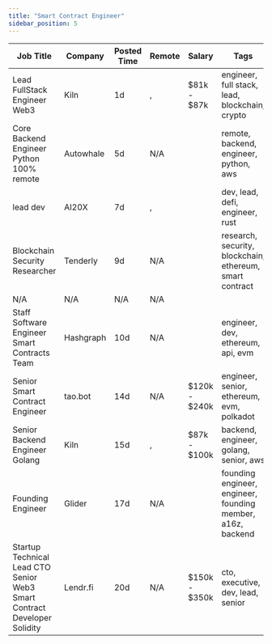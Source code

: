 ```yaml
---
title: "Smart Contract Engineer"
sidebar_position: 5
---
```


| Job Title | Company | Posted Time | Remote | Salary | Tags | Apply Link |
|-----------|---------|-------------|--------|--------|------|------------|
| Lead FullStack Engineer Web3 | Kiln | 1d | , | $81k - $87k | engineer, full stack, lead, blockchain, crypto | [Apply](https://web3.career/lead-fullstack-engineer-web3-kiln/99684) |
| Core Backend Engineer Python 100% remote | Autowhale | 5d | N/A |  | remote, backend, engineer, python, aws | [Apply](https://web3.career/core-backend-engineer-python-100-remote-autowhale/99476) |
| lead dev | AI20X | 7d | , |  | dev, lead, defi, engineer, rust | [Apply](https://web3.career/lead-dev-ai20x/94376) |
| Blockchain Security Researcher | Tenderly | 9d | N/A |  | research, security, blockchain, ethereum, smart contract | [Apply](https://web3.career/blockchain-security-researcher-tenderly/99186) |
| N/A | N/A | N/A | N/A |  |  | [Apply](https://web3.career/metana) |
| Staff Software Engineer Smart Contracts Team | Hashgraph | 10d | N/A |  | engineer, dev, ethereum, api, evm | [Apply](https://web3.career/staff-software-engineer-smart-contracts-team-hashgraph/99120) |
| Senior Smart Contract Engineer | tao.bot | 14d | N/A | $120k - $240k | engineer, senior, ethereum, evm, polkadot | [Apply](https://web3.career/senior-smart-contract-engineer-tao-bot/98908) |
| Senior Backend Engineer Golang | Kiln | 15d | , | $87k - $100k | backend, engineer, golang, senior, aws | [Apply](https://web3.career/senior-backend-engineer-golang-kiln/98782) |
| Founding Engineer | Glider | 17d | N/A |  | founding engineer, engineer, founding member, a16z, backend | [Apply](https://web3.career/founding-engineer-glider/98662) |
| Startup Technical Lead CTO Senior Web3 Smart Contract Developer Solidity | Lendr.fi | 20d | N/A | $150k - $350k | cto, executive, dev, lead, senior | [Apply](https://web3.career/startup-technical-lead-cto-senior-web3-smart-contract-developer-solidity-lendr-fi/95862) |
